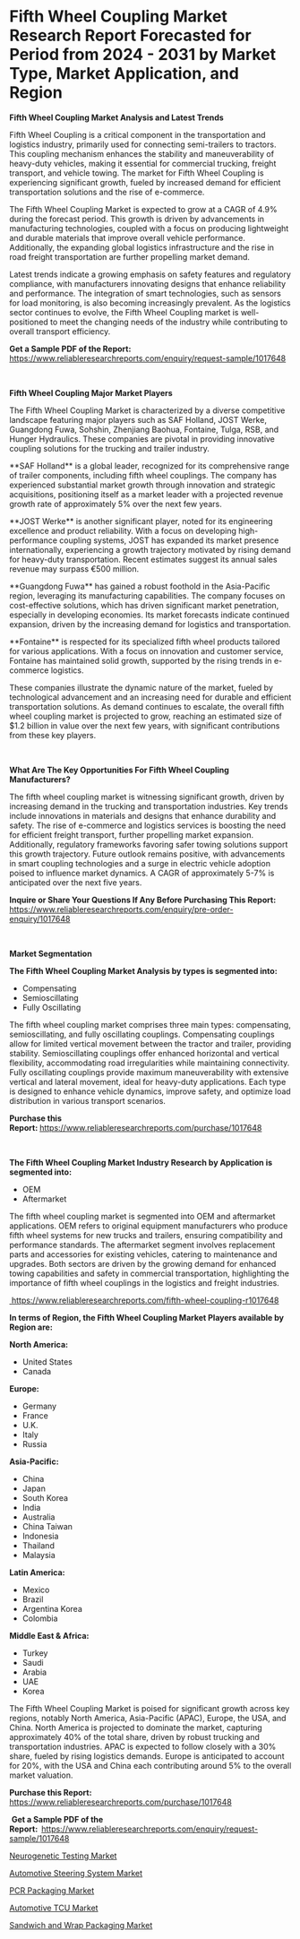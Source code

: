 <p><h1>Fifth Wheel Coupling Market Research Report Forecasted for Period from 2024 -  2031 by Market Type, Market Application, and Region</h1></p><p><strong>Fifth Wheel Coupling Market Analysis and Latest Trends</strong></p>
<p><p>Fifth Wheel Coupling is a critical component in the transportation and logistics industry, primarily used for connecting semi-trailers to tractors. This coupling mechanism enhances the stability and maneuverability of heavy-duty vehicles, making it essential for commercial trucking, freight transport, and vehicle towing. The market for Fifth Wheel Coupling is experiencing significant growth, fueled by increased demand for efficient transportation solutions and the rise of e-commerce.</p><p>The Fifth Wheel Coupling Market is expected to grow at a CAGR of 4.9% during the forecast period. This growth is driven by advancements in manufacturing technologies, coupled with a focus on producing lightweight and durable materials that improve overall vehicle performance. Additionally, the expanding global logistics infrastructure and the rise in road freight transportation are further propelling market demand.</p><p>Latest trends indicate a growing emphasis on safety features and regulatory compliance, with manufacturers innovating designs that enhance reliability and performance. The integration of smart technologies, such as sensors for load monitoring, is also becoming increasingly prevalent. As the logistics sector continues to evolve, the Fifth Wheel Coupling market is well-positioned to meet the changing needs of the industry while contributing to overall transport efficiency.</p></p>
<p><strong>Get a Sample PDF of the Report:&nbsp;</strong> <a href="https://www.reliableresearchreports.com/enquiry/request-sample/1017648?utm_campaign=114&utm_medium=2&utm_source=Github&utm_content=ia&utm_term=02112024&utm_id=fifth-wheel-coupling">https://www.reliableresearchreports.com/enquiry/request-sample/1017648</a></p>
<p>&nbsp;</p>
<p><strong>Fifth Wheel Coupling Major Market Players</strong></p>
<p><p>The Fifth Wheel Coupling Market is characterized by a diverse competitive landscape featuring major players such as SAF Holland, JOST Werke, Guangdong Fuwa, Sohshin, Zhenjiang Baohua, Fontaine, Tulga, RSB, and Hunger Hydraulics. These companies are pivotal in providing innovative coupling solutions for the trucking and trailer industry.</p><p>**SAF Holland** is a global leader, recognized for its comprehensive range of trailer components, including fifth wheel couplings. The company has experienced substantial market growth through innovation and strategic acquisitions, positioning itself as a market leader with a projected revenue growth rate of approximately 5% over the next few years.</p><p>**JOST Werke** is another significant player, noted for its engineering excellence and product reliability. With a focus on developing high-performance coupling systems, JOST has expanded its market presence internationally, experiencing a growth trajectory motivated by rising demand for heavy-duty transportation. Recent estimates suggest its annual sales revenue may surpass €500 million.</p><p>**Guangdong Fuwa** has gained a robust foothold in the Asia-Pacific region, leveraging its manufacturing capabilities. The company focuses on cost-effective solutions, which has driven significant market penetration, especially in developing economies. Its market forecasts indicate continued expansion, driven by the increasing demand for logistics and transportation.</p><p>**Fontaine** is respected for its specialized fifth wheel products tailored for various applications. With a focus on innovation and customer service, Fontaine has maintained solid growth, supported by the rising trends in e-commerce logistics.</p><p>These companies illustrate the dynamic nature of the market, fueled by technological advancement and an increasing need for durable and efficient transportation solutions. As demand continues to escalate, the overall fifth wheel coupling market is projected to grow, reaching an estimated size of $1.2 billion in value over the next few years, with significant contributions from these key players.</p></p>
<p>&nbsp;</p>
<p><strong>What Are The Key Opportunities For Fifth Wheel Coupling Manufacturers?</strong></p>
<p><p>The fifth wheel coupling market is witnessing significant growth, driven by increasing demand in the trucking and transportation industries. Key trends include innovations in materials and designs that enhance durability and safety. The rise of e-commerce and logistics services is boosting the need for efficient freight transport, further propelling market expansion. Additionally, regulatory frameworks favoring safer towing solutions support this growth trajectory. Future outlook remains positive, with advancements in smart coupling technologies and a surge in electric vehicle adoption poised to influence market dynamics. A CAGR of approximately 5-7% is anticipated over the next five years.</p></p>
<p><strong>Inquire or Share Your Questions If Any Before Purchasing This Report:</strong> <a href="https://www.reliableresearchreports.com/enquiry/pre-order-enquiry/1017648?utm_campaign=114&utm_medium=2&utm_source=Github&utm_content=ia&utm_term=02112024&utm_id=fifth-wheel-coupling">https://www.reliableresearchreports.com/enquiry/pre-order-enquiry/1017648</a></p>
<p>&nbsp;</p>
<p><strong>Market Segmentation</strong></p>
<p><strong>The Fifth Wheel Coupling Market Analysis by types is segmented into:</strong></p>
<p><ul><li>Compensating</li><li>Semioscillating</li><li>Fully Oscillating</li></ul></p>
<p><p>The fifth wheel coupling market comprises three main types: compensating, semioscillating, and fully oscillating couplings. Compensating couplings allow for limited vertical movement between the tractor and trailer, providing stability. Semioscillating couplings offer enhanced horizontal and vertical flexibility, accommodating road irregularities while maintaining connectivity. Fully oscillating couplings provide maximum maneuverability with extensive vertical and lateral movement, ideal for heavy-duty applications. Each type is designed to enhance vehicle dynamics, improve safety, and optimize load distribution in various transport scenarios.</p></p>
<p><strong>Purchase this Report:&nbsp;</strong><a href="https://www.reliableresearchreports.com/purchase/1017648?utm_campaign=114&utm_medium=2&utm_source=Github&utm_content=ia&utm_term=02112024&utm_id=fifth-wheel-coupling">https://www.reliableresearchreports.com/purchase/1017648</a></p>
<p>&nbsp;</p>
<p><strong>The Fifth Wheel Coupling Market Industry Research by Application is segmented into:</strong></p>
<p><ul><li>OEM</li><li>Aftermarket</li></ul></p>
<p><p>The fifth wheel coupling market is segmented into OEM and aftermarket applications. OEM refers to original equipment manufacturers who produce fifth wheel systems for new trucks and trailers, ensuring compatibility and performance standards. The aftermarket segment involves replacement parts and accessories for existing vehicles, catering to maintenance and upgrades. Both sectors are driven by the growing demand for enhanced towing capabilities and safety in commercial transportation, highlighting the importance of fifth wheel couplings in the logistics and freight industries.</p></p>
<p><a href="https://www.reliableresearchreports.com/fifth-wheel-coupling-r1017648?utm_campaign=114&utm_medium=2&utm_source=Github&utm_content=ia&utm_term=02112024&utm_id=fifth-wheel-coupling">&nbsp;https://www.reliableresearchreports.com/fifth-wheel-coupling-r1017648</a></p>
<p><strong>In terms of Region, the Fifth Wheel Coupling Market Players available by Region are:</strong></p>
<p>
    <p> <strong> North America: </strong>
        <ul>
            <li>United States</li>
            <li>Canada</li>
        </ul>
        </p> 
    <p> <strong> Europe: </strong>
        <ul>
            <li>Germany</li>
            <li>France</li>
            <li>U.K.</li>
            <li>Italy</li>
            <li>Russia</li>
        </ul>
        </p> 
    <p> <strong> Asia-Pacific: </strong>
        <ul>
            <li>China</li>
            <li>Japan</li>
            <li>South Korea</li>
            <li>India</li>
            <li>Australia</li>
            <li>China Taiwan</li>
            <li>Indonesia</li>
            <li>Thailand</li>
            <li>Malaysia</li>
        </ul>
        </p> 
    <p> <strong> Latin America: </strong>
        <ul>
            <li>Mexico</li>
            <li>Brazil</li>
            <li>Argentina Korea</li>
            <li>Colombia</li>
        </ul>
        </p> 
    <p> <strong> Middle East & Africa: </strong>
        <ul>
            <li>Turkey</li>
            <li>Saudi</li>
            <li>Arabia</li>
            <li>UAE</li>
            <li>Korea</li>
        </ul>
    </p>
    </p>
<p><p>The Fifth Wheel Coupling Market is poised for significant growth across key regions, notably North America, Asia-Pacific (APAC), Europe, the USA, and China. North America is projected to dominate the market, capturing approximately 40% of the total share, driven by robust trucking and transportation industries. APAC is expected to follow closely with a 30% share, fueled by rising logistics demands. Europe is anticipated to account for 20%, with the USA and China each contributing around 5% to the overall market valuation.</p></p>
<p><strong>Purchase this Report: </strong><a href="https://www.reliableresearchreports.com/purchase/1017648?utm_campaign=114&utm_medium=2&utm_source=Github&utm_content=ia&utm_term=02112024&utm_id=fifth-wheel-coupling">https://www.reliableresearchreports.com/purchase/1017648</a></p>
<p>&nbsp;<strong>Get a Sample PDF of the Report:&nbsp;&nbsp;</strong><a href="https://www.reliableresearchreports.com/enquiry/request-sample/1017648?utm_campaign=114&utm_medium=2&utm_source=Github&utm_content=ia&utm_term=02112024&utm_id=fifth-wheel-coupling">https://www.reliableresearchreports.com/enquiry/request-sample/1017648</a></p>
<p><strong></strong></p>
<p><p><a href="https://issuu.com/reportprime-2/docs/neurogenetic-testing-market-size-20_8bc9dace4f032f?utm_campaign=114&utm_medium=2&utm_source=Github&utm_content=ia&utm_term=02112024&utm_id=fifth-wheel-coupling">Neurogenetic Testing Market</a></p><p><a href="https://github.com/cristy9x9bur/Market-Research-Report-List-1/blob/main/automotive-steering-system-market.md?utm_campaign=114&utm_medium=2&utm_source=Github&utm_content=ia&utm_term=02112024&utm_id=fifth-wheel-coupling">Automotive Steering System Market</a></p><p><a href="https://www.linkedin.com/pulse/global-pcr-packaging-market-trends-insights-growth-opportunities-tiege?utm_campaign=114&utm_medium=2&utm_source=Github&utm_content=ia&utm_term=02112024&utm_id=fifth-wheel-coupling">PCR Packaging Market</a></p><p><a href="https://github.com/isbel3opkkem/Market-Research-Report-List-1/blob/main/automotive-tcu-market.md?utm_campaign=114&utm_medium=2&utm_source=Github&utm_content=ia&utm_term=02112024&utm_id=fifth-wheel-coupling">Automotive TCU Market</a></p><p><a href="https://www.linkedin.com/pulse/sandwich-wrap-packaging-market-size-share-growth-analysis-ffzye?utm_campaign=114&utm_medium=2&utm_source=Github&utm_content=ia&utm_term=02112024&utm_id=fifth-wheel-coupling">Sandwich and Wrap Packaging Market</a></p></p>